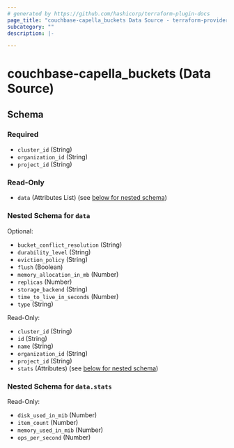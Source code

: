 ```yaml
---
# generated by https://github.com/hashicorp/terraform-plugin-docs
page_title: "couchbase-capella_buckets Data Source - terraform-provider-couchbase-capella"
subcategory: ""
description: |-

---
```


# couchbase-capella_buckets (Data Source)





<!-- schema generated by tfplugindocs -->
## Schema

### Required

- `cluster_id` (String)
- `organization_id` (String)
- `project_id` (String)

### Read-Only

- `data` (Attributes List) (see [below for nested schema](#nestedatt--data))

<a id="nestedatt--data"></a>
### Nested Schema for `data`

Optional:

- `bucket_conflict_resolution` (String)
- `durability_level` (String)
- `eviction_policy` (String)
- `flush` (Boolean)
- `memory_allocation_in_mb` (Number)
- `replicas` (Number)
- `storage_backend` (String)
- `time_to_live_in_seconds` (Number)
- `type` (String)

Read-Only:

- `cluster_id` (String)
- `id` (String)
- `name` (String)
- `organization_id` (String)
- `project_id` (String)
- `stats` (Attributes) (see [below for nested schema](#nestedatt--data--stats))

<a id="nestedatt--data--stats"></a>
### Nested Schema for `data.stats`

Read-Only:

- `disk_used_in_mib` (Number)
- `item_count` (Number)
- `memory_used_in_mib` (Number)
- `ops_per_second` (Number)